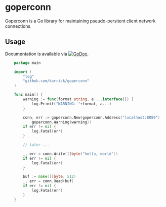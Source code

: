 # goperconn

Goperconn is a Go library for maintaining pseudo-persitent client
network connections.

## Usage

Documentation is available via
[![GoDoc](https://godoc.org/github.com/karrick/goperconn?status.svg)](https://godoc.org/github.com/karrick/goperconn).

```Go
	package main

	import (
		"log"
		"github.com/karrick/goperconn"
	)

	func main() {
		warning := func(format string, a ...interface{}) {
			log.Printf("WARNING: "+format, a...)
		}

		conn, err := goperconn.New(goperconn.Address("localhost:8080"),
			goperconn.Warning(warning))
		if err != nil {
			log.Fatal(err)
		}

		// later ...

		_, err = conn.Write([]byte("hello, world"))
		if err != nil {
			log.Fatal(err)
		}

		buf := make([]byte, 512)
		_, err = conn.Read(buf)
		if err != nil {
			log.Fatal(err)
		}
	}
```
